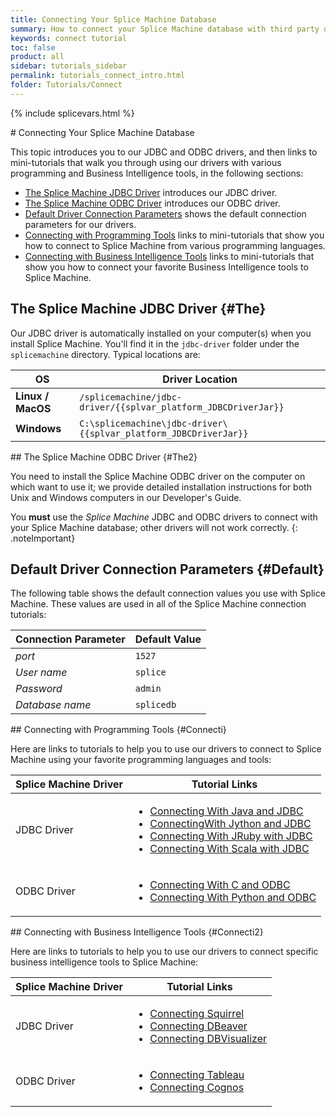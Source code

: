 ```yaml
---
title: Connecting Your Splice Machine Database
summary: How to connect your Splice Machine database with third party database and business intelligence tools.
keywords: connect tutorial
toc: false
product: all
sidebar: tutorials_sidebar
permalink: tutorials_connect_intro.html
folder: Tutorials/Connect
---
```

\{% include splicevars.html %} <section>
<div class="TopicContent" data-swiftype-index="true" markdown="1">
# Connecting Your Splice Machine Database

This topic introduces you to our JDBC and ODBC drivers, and then links
to mini-tutorials that walk you through using our drivers with various
programming and Business Intelligence tools, in the following sections:

* [The Splice Machine JDBC Driver](#The) introduces our JDBC driver.
* [The Splice Machine ODBC Driver](#The2) introduces our ODBC driver.
* [Default Driver Connection Parameters](#Default) shows the default
  connection parameters for our drivers.
* [Connecting with Programming Tools](#Connecti) links to mini-tutorials
  that show you how to connect to Splice Machine from various
  programming languages.
* [Connecting with Business Intelligence Tools](#Connecti2) links to
  mini-tutorials that show you how to connect your favorite Business
  Intelligence tools to Splice Machine.

## The Splice Machine JDBC Driver   {#The}

Our JDBC driver is automatically installed on your computer(s) when you
install Splice Machine. You'll find it in the `jdbc-driver` folder under
the `splicemachine` directory. Typical locations are:

<table summary="Locations of the JDBC driver.">
                <col />
                <col />
                <thead>
                    <tr>
                        <th>OS</th>
                        <th>Driver Location</th>
                    </tr>
                </thead>
                <tbody>
                    <tr>
                        <td><strong>Linux / MacOS</strong></td>
                        <td><code>/splicemachine/jdbc-driver/{{splvar_platform_JDBCDriverJar}}</code></td>
                    </tr>
                    <tr>
                        <td><strong>Windows</strong></td>
                        <td><code>C:\splicemachine\jdbc-driver\{{splvar_platform_JDBCDriverJar}}</code></td>
                    </tr>
                </tbody>
            </table>
## The Splice Machine ODBC Driver   {#The2}

You need to install the Splice Machine ODBC driver on the computer on
which want to use it; we provide detailed installation instructions for
both Unix and Windows computers in our Developer's Guide.

You **must** use the *Splice Machine* JDBC and ODBC drivers to connect
with your Splice Machine database; other drivers will not work
correctly.
{: .noteImportant}

## Default Driver Connection Parameters   {#Default}

The following table shows the default connection values you use with
Splice Machine. These values are used in all of the Splice Machine
connection tutorials:

<table summary="Table of default Splice Machine connection parameters.">
                <col />
                <col />
                <thead>
                    <tr>
                        <th>Connection Parameter</th>
                        <th>Default Value</th>
                    </tr>
                </thead>
                <tbody>
                    <tr>
                        <td><em>port</em></td>
                        <td><code>1527</code></td>
                    </tr>
                    <tr>
                        <td><em>User name</em></td>
                        <td><code>splice</code></td>
                    </tr>
                    <tr>
                        <td><em>Password</em></td>
                        <td><code>admin</code></td>
                    </tr>
                    <tr>
                        <td><em>Database name</em></td>
                        <td><code>splicedb</code></td>
                    </tr>
                </tbody>
            </table>
## Connecting with Programming Tools   {#Connecti}

Here are links to tutorials to help you to use our drivers to connect to
Splice Machine using your favorite programming languages and tools:

<table>
                <col />
                <col />
                <thead>
                    <tr>
                        <th>Splice Machine Driver</th>
                        <th>Tutorial Links</th>
                    </tr>
                </thead>
                <tbody>
                    <tr>
                        <td>JDBC Driver</td>
                        <td>
                            <ul class="bulletCell">
                                <li><a href="tutorials_connect_java.html">Connecting With Java and JDBC</a>
                                </li>
                                <li><a href="tutorials_connect_jython.html">ConnectingWith Jython and JDBC</a>
                                </li>
                                <li><a href="tutorials_connect_jruby.html">Connecting With JRuby with JDBC</a>
                                </li>
                                <li><a href="tutorials_connect_scala.html">Connecting With Scala with JDBC</a>
                                </li>
                            </ul>
                        </td>
                    </tr>
                    <tr>
                        <td>ODBC Driver</td>
                        <td>
                            <ul class="bulletCell">
                                <li><a href="tutorials_connect_odbcc.html">Connecting With C and ODBC</a>
                                </li>
                                <li><a href="tutorials_connect_python.html">Connecting With Python and ODBC</a>
                                </li>
                            </ul>
                        </td>
                    </tr>
                </tbody>
            </table>
## Connecting with Business Intelligence Tools   {#Connecti2}

Here are links to tutorials to help you to use our drivers to connect
specific business intelligence tools to Splice Machine:

<table>
                <col />
                <col />
                <thead>
                    <tr>
                        <th>Splice Machine Driver</th>
                        <th>Tutorial Links</th>
                    </tr>
                </thead>
                <tbody>
                    <tr>
                        <td>JDBC Driver</td>
                        <td>
                            <ul class="bulletCell">
                                <li><a href="tutorials_connect_squirrel.html">Connecting Squirrel</a>
                                </li>
                                <li><a href="tutorials_connect_dbeaver.html">Connecting DBeaver</a>
                                </li>
                                <li><a href="tutorials_connect_dbvisualizer.html">Connecting DBVisualizer</a>
                                </li>
                            </ul>
                        </td>
                    </tr>
                    <tr>
                        <td>ODBC Driver</td>
                        <td>
                            <ul class="bulletCell">
                                <li><a href="tutorials_connect_tableau.html">Connecting Tableau</a>
                                </li>
                                <li><a href="tutorials_connect_cognos.html">Connecting Cognos</a>
                                </li>
                            </ul>
                        </td>
                    </tr>
                </tbody>
            </table>
</div>
</section>

